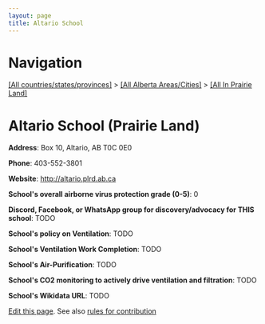 ```yaml
---
layout: page
title: Altario School
---
```

# Navigation

[[All countries/states/provinces]](../../..) > [[All Alberta Areas/Cities]](../..) > [[All In Prairie Land]](..)

# Altario School (Prairie Land)

**Address**: Box 10, Altario, AB T0C 0E0

**Phone**: 403-552-3801

**Website**: <http://altario.plrd.ab.ca>

**School's overall airborne virus protection grade (0-5)**: 0

**Discord, Facebook, or WhatsApp group for discovery/advocacy for THIS school**: TODO

**School's policy on Ventilation**: TODO

**School's Ventilation Work Completion**: TODO

**School's Air-Purification**: TODO

**School's CO2 monitoring to actively drive ventilation and filtration**: TODO

**School's Wikidata URL**: TODO


[Edit this page](https://github.com/ventilate-schools/AB/edit/main/./Prairie_Land/Altario_School.md). See also [rules for contribution](../../../contribution-rules/)